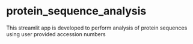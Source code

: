 # protein_sequence_analysis
This streamlit app is developed to perform analysis of protein sequences using user provided accession numbers
